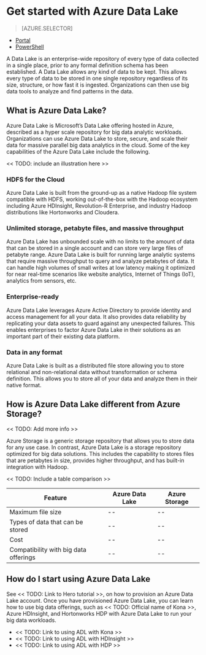<properties 
   pageTitle="Overview of Azure Data Lake | Azure" 
   description="Understand what is Azure Data Lake and the value it provides over other data stores" 
   services="data-lake" 
   documentationCenter="" 
   authors="nitinme" 
   manager="paulettm" 
   editor="cgronlun"/>
 
<tags
   ms.service="data-lake"
   ms.devlang="na"
   ms.topic="article"
   ms.tgt_pltfrm="na"
   ms.workload="big-data" 
   ms.date="08/31/2015"
   ms.author="nitinme"/>

# Get started with Azure Data Lake

> [AZURE.SELECTOR]
- [Portal](azure-data-lake-get-started-portal.md)
- [PowerShell](azure-data-lake-get-started-powershell.md)

A Data Lake is an enterprise-wide repository of every type of data collected in a single place, prior to any formal definition schema has been established. A Data Lake allows any kind of data to be kept. This allows every type of data to be stored in one single repository regardless of its size, structure, or how fast it is ingested. Organizations can then use big data tools to analyze and find patterns in the data.

## What is Azure Data Lake?

Azure Data Lake is Microsoft’s Data Lake offering hosted in Azure, described as a hyper scale repository for big data analytic workloads. Organizations can use Azure Data Lake to store, secure, and scale their data for massive parallel big data analytics in the cloud. Some of the key capabilities of the Azure Data Lake include the following. 

<< TODO: include an illustration here >>

### HDFS for the Cloud

Azure Data Lake is built from the ground-up as a native Hadoop file system compatible with HDFS, working out-of-the-box with the Hadoop ecosystem including Azure HDInsight, Revolution-R Enterprise, and industry Hadoop distributions like Hortonworks and Cloudera. 

### Unlimited storage, petabyte files, and massive throughput

Azure Data Lake has unbounded scale with no limits to the amount of data that can be stored in a single account and can store very large files of petabyte range. Azure Data Lake is built for running large analytic systems that require massive throughput to query and analyze petabytes of data. It can handle high volumes of small writes at low latency making it optimized for near real-time scenarios like website analytics, Internet of Things (IoT), analytics from sensors, etc.

### Enterprise-ready

Azure Data Lake leverages Azure Active Directory to provide identity and access management for all your data. It also provides data reliability by replicating your data assets to guard against any unexpected failures. This enables enterprises to factor Azure Data Lake in their solutions as an important part of their existing data platform.

### Data in any format

Azure Data Lake is built as a distributed file store allowing you to store relational and non-relational data without transformation or schema definition. This allows you to store all of your data and analyze them in their native format.

## How is Azure Data Lake different from Azure Storage?

<< TODO: Add more info >>

Azure Storage is a generic storage repository that allows you to store data for any use case. In contrast, Azure Data Lake is a storage repository optimized for big data solutions. This includes the capability to stores files that are petabytes in size, provides higher throughput, and has built-in integration with Hadoop.

<< TODO: Include a table comparison >>

| Feature                                | Azure Data Lake | Azure Storage |
|----------------------------------------|-----------------|---------------|
| Maximum file size                      | --              | --            |
| Types of data that can be stored       | --              | --            |
| Cost                                   | --              | --            |
| Compatibility with big data offerings  | --              | --            |

## How do I start using Azure Data Lake

See << TODO: Link to Hero tutorial >>, on how to provision an Azure Data Lake account. Once you have provisioned Azure Data Lake, you can learn how to use big data offerings, such as << TODO: Official name of Kona >>, Azure HDInsight, and Hortonworks HDP with Azure Data Lake to run your big data workloads.

- << TODO: Link to using ADL with Kona >>
- << TODO: Link to using ADL with HDInsight >>
- << TODO: Link to using ADL with HDP >>  
